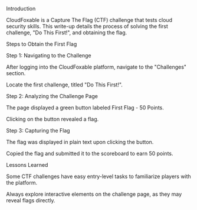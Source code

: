 Introduction

CloudFoxable is a Capture The Flag (CTF) challenge that tests cloud security skills. This write-up details the process of solving the first challenge, "Do This First!", and obtaining the flag.

Steps to Obtain the First Flag

Step 1: Navigating to the Challenge

After logging into the CloudFoxable platform, navigate to the "Challenges" section.

Locate the first challenge, titled "Do This First!".

Step 2: Analyzing the Challenge Page

The page displayed a green button labeled First Flag - 50 Points.

Clicking on the button revealed a flag.

Step 3: Capturing the Flag

The flag was displayed in plain text upon clicking the button.

Copied the flag and submitted it to the scoreboard to earn 50 points.

Lessons Learned

Some CTF challenges have easy entry-level tasks to familiarize players with the platform.

Always explore interactive elements on the challenge page, as they may reveal flags directly.

